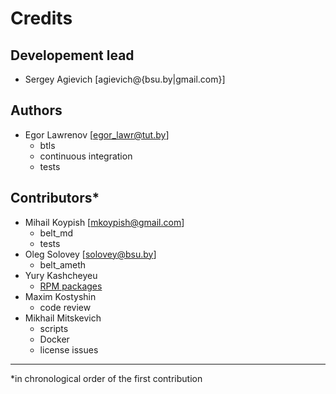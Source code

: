 Credits
=======

Developement lead
-----------------

- Sergey Agievich [agievich@{bsu.by|gmail.com}] 

Authors
-------

- Egor Lawrenov [egor_lawr@tut.by]
  - btls
  - continuous integration
  - tests

Contributors*
------------

- Mihail Koypish [mkoypish@gmail.com] 
  - belt_md
  - tests
- Oleg Solovey [solovey@bsu.by] 
  - belt_ameth
- Yury Kashcheyeu
  - [RPM packages](https://copr.fedorainfracloud.org/coprs/kashcheyeu/bee2evp/)
- Maxim Kostyshin
  - code review
- Mikhail Mitskevich
  - scripts
  - Docker
  - license issues

---
*in chronological order of the first contribution

